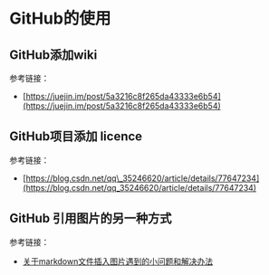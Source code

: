 # GitHub的使用

## GitHub添加wiki

参考链接：

* [https://juejin.im/post/5a3216c8f265da43333e6b54](https://juejin.im/post/5a3216c8f265da43333e6b54)

## GitHub项目添加 licence

参考链接：

* [https://blog.csdn.net/qq\_35246620/article/details/77647234](https://blog.csdn.net/qq_35246620/article/details/77647234)

## GitHub 引用图片的另一种方式

参考链接：

* [关于markdown文件插入图片遇到的小问题和解决办法](https://www.cnblogs.com/cxint/p/7200164.html)

